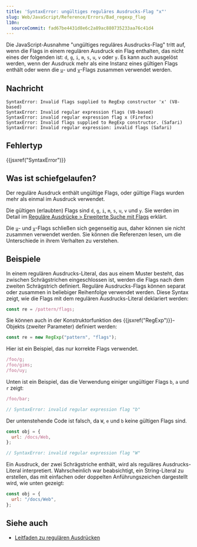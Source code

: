 ```yaml
---
title: 'SyntaxError: ungültiges reguläres Ausdrucks-Flag "x"'
slug: Web/JavaScript/Reference/Errors/Bad_regexp_flag
l10n:
  sourceCommit: fad67be4431d8e6c2a89ac880735233aa76c41d4
---
```


Die JavaScript-Ausnahme "ungültiges reguläres Ausdrucks-Flag" tritt auf, wenn die Flags in einem regulären Ausdruck ein Flag enthalten, das nicht eines der folgenden ist: `d`, `g`, `i`, `m`, `s`, `u`, `v` oder `y`. Es kann auch ausgelöst werden, wenn der Ausdruck mehr als eine Instanz eines gültigen Flags enthält oder wenn die [`u`](/de/docs/Web/JavaScript/Reference/Global_Objects/RegExp/unicode)- und [`v`](/de/docs/Web/JavaScript/Reference/Global_Objects/RegExp/unicodeSets)-Flags zusammen verwendet werden.

## Nachricht

```plain
SyntaxError: Invalid flags supplied to RegExp constructor 'x' (V8-based)
SyntaxError: Invalid regular expression flags (V8-based)
SyntaxError: invalid regular expression flag x (Firefox)
SyntaxError: Invalid flags supplied to RegExp constructor. (Safari)
SyntaxError: Invalid regular expression: invalid flags (Safari)
```

## Fehlertyp

{{jsxref("SyntaxError")}}

## Was ist schiefgelaufen?

Der reguläre Ausdruck enthält ungültige Flags, oder gültige Flags wurden mehr als einmal im Ausdruck verwendet.

Die gültigen (erlaubten) Flags sind `d`, `g`, `i`, `m`, `s`, `u`, `v` und `y`. Sie werden im Detail im [Reguläre Ausdrücke > Erweiterte Suche mit Flags](/de/docs/Web/JavaScript/Guide/Regular_expressions#advanced_searching_with_flags) erklärt.

Die [`u`](/de/docs/Web/JavaScript/Reference/Global_Objects/RegExp/unicode)- und [`v`](/de/docs/Web/JavaScript/Reference/Global_Objects/RegExp/unicodeSets)-Flags schließen sich gegenseitig aus, daher können sie nicht zusammen verwendet werden. Sie können die Referenzen lesen, um die Unterschiede in ihrem Verhalten zu verstehen.

## Beispiele

In einem regulären Ausdrucks-Literal, das aus einem Muster besteht, das zwischen Schrägstrichen eingeschlossen ist, werden die Flags nach dem zweiten Schrägstrich definiert. Reguläre Ausdrucks-Flags können separat oder zusammen in beliebiger Reihenfolge verwendet werden. Diese Syntax zeigt, wie die Flags mit dem regulären Ausdrucks-Literal deklariert werden:

```js
const re = /pattern/flags;
```

Sie können auch in der Konstruktorfunktion des {{jsxref("RegExp")}}-Objekts (zweiter Parameter) definiert werden:

```js
const re = new RegExp("pattern", "flags");
```

Hier ist ein Beispiel, das nur korrekte Flags verwendet.

```js example-good
/foo/g;
/foo/gims;
/foo/uy;
```

Unten ist ein Beispiel, das die Verwendung einiger ungültiger Flags `b`, `a` und `r` zeigt:

```js example-bad
/foo/bar;

// SyntaxError: invalid regular expression flag "b"
```

Der untenstehende Code ist falsch, da `W`, `e` und `b` keine gültigen Flags sind.

```js example-bad
const obj = {
  url: /docs/Web,
};

// SyntaxError: invalid regular expression flag "W"
```

Ein Ausdruck, der zwei Schrägstriche enthält, wird als reguläres Ausdrucks-Literal interpretiert. Wahrscheinlich war beabsichtigt, ein String-Literal zu erstellen, das mit einfachen oder doppelten Anführungszeichen dargestellt wird, wie unten gezeigt:

```js example-good
const obj = {
  url: "/docs/Web",
};
```

## Siehe auch

- [Leitfaden zu regulären Ausdrücken](/de/docs/Web/JavaScript/Guide/Regular_expressions)
